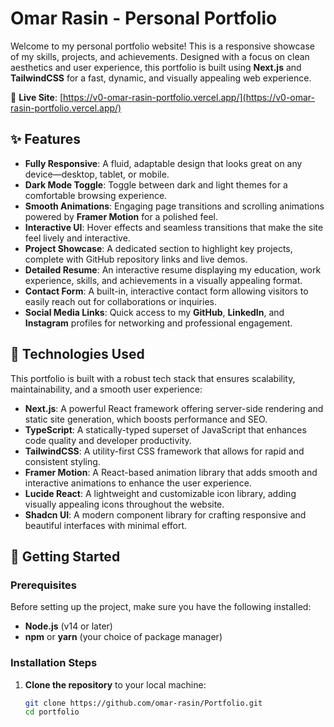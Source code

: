 # Omar Rasin - Personal Portfolio

Welcome to my personal portfolio website! This is a responsive showcase of my skills, projects, and achievements. Designed with a focus on clean aesthetics and user experience, this portfolio is built using **Next.js** and **TailwindCSS** for a fast, dynamic, and visually appealing web experience.

🔗 **Live Site**: [https://v0-omar-rasin-portfolio.vercel.app/](https://v0-omar-rasin-portfolio.vercel.app/)

## ✨ Features

- **Fully Responsive**: A fluid, adaptable design that looks great on any device—desktop, tablet, or mobile.
- **Dark Mode Toggle**: Toggle between dark and light themes for a comfortable browsing experience.
- **Smooth Animations**: Engaging page transitions and scrolling animations powered by **Framer Motion** for a polished feel.
- **Interactive UI**: Hover effects and seamless transitions that make the site feel lively and interactive.
- **Project Showcase**: A dedicated section to highlight key projects, complete with GitHub repository links and live demos.
- **Detailed Resume**: An interactive resume displaying my education, work experience, skills, and achievements in a visually appealing format.
- **Contact Form**: A built-in, interactive contact form allowing visitors to easily reach out for collaborations or inquiries.
- **Social Media Links**: Quick access to my **GitHub**, **LinkedIn**, and **Instagram** profiles for networking and professional engagement.

## 🚀 Technologies Used

This portfolio is built with a robust tech stack that ensures scalability, maintainability, and a smooth user experience:

- **Next.js**: A powerful React framework offering server-side rendering and static site generation, which boosts performance and SEO.
- **TypeScript**: A statically-typed superset of JavaScript that enhances code quality and developer productivity.
- **TailwindCSS**: A utility-first CSS framework that allows for rapid and consistent styling.
- **Framer Motion**: A React-based animation library that adds smooth and interactive animations to enhance the user experience.
- **Lucide React**: A lightweight and customizable icon library, adding visually appealing icons throughout the website.
- **Shadcn UI**: A modern component library for crafting responsive and beautiful interfaces with minimal effort.

## 🌱 Getting Started

### Prerequisites

Before setting up the project, make sure you have the following installed:

- **Node.js** (v14 or later)
- **npm** or **yarn** (your choice of package manager)

### Installation Steps

1. **Clone the repository** to your local machine:
   ```bash
   git clone https://github.com/omar-rasin/Portfolio.git
   cd portfolio
